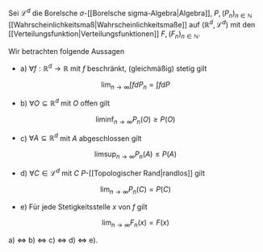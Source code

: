 Sei $\mathcal{L}^d$ die Borelsche $\sigma$-[[Borelsche sigma-Algebra|Algebra]], $P, (P_n)_{n \in \mathbb{N}}$ [[Wahrscheinlichkeitsmaß|Wahrscheinlichkeitsmaße]] auf $(\mathbb{R}^d, \mathcal{L}^d)$ mit den [[Verteilungsfunktion|Verteilungsfunktionen]] $F, (F_n)_{n \in \mathbb{N}}$.

Wir betrachten folgende Aussagen
- a) $\forall f : \mathbb{R}^d \to \mathbb{R}$ mit $f$ beschränkt, (gleichmäßig) stetig gilt

$$
	\lim_{n \to \infty} \int f dP_n = \int f dP
$$

- b) $\forall O \subseteq \mathbb{R}^d$ mit $O$ offen gilt

$$
	\liminf_{n \to \infty} P_n(O) \ge P(O)
$$

- c) $\forall A \subseteq \mathbb{R}^d$ mit $A$ abgeschlossen gilt

$$
	\limsup_{n \to \infty} P_n(A) \le P(A)
$$

- d) $\forall C \in \mathcal{L}^d$ mit $C$ $P$-[[Topologischer Rand|randlos]] gilt

$$
	\lim_{n \to \infty} P_n(C) = P(C)
$$

- e) Für jede Stetigkeitsstelle $x$ von $f$ gilt

$$
	\lim_{n \to \infty} F_n(x) = F(x)
$$

a) $\iff$ b) $\iff$ c) $\iff$ d) $\iff$ e).